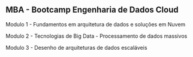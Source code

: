## MBA - Bootcamp Engenharia de Dados Cloud

Modulo 1 - Fundamentos em arquitetura de dados e soluções em Nuvem

Modulo 2 - Tecnologias de Big Data - Processamento de dados massivos

Modulo 3 - Desenho de arquiteturas de dados escaláveis

